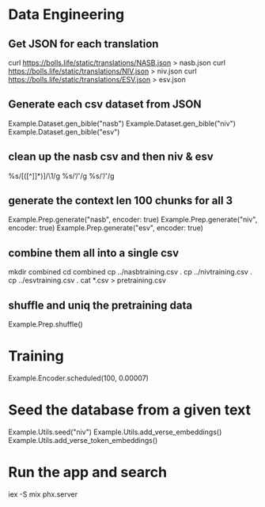 # Data Engineering

## Get JSON for each translation
curl https://bolls.life/static/translations/NASB.json > nasb.json
curl https://bolls.life/static/translations/NIV.json > niv.json
curl https://bolls.life/static/translations/ESV.json > esv.json

## Generate each csv dataset from JSON
Example.Dataset.gen_bible("nasb")
Example.Dataset.gen_bible("niv")
Example.Dataset.gen_bible("esv")

## clean up the nasb csv and then niv & esv
%s/\[\([^]]*\)\]/\1/g
%s/’/'/g
%s/‘/'/g

## generate the context len 100 chunks for all 3
Example.Prep.generate("nasb", encoder: true)
Example.Prep.generate("niv", encoder: true)
Example.Prep.generate("esv", encoder: true)

## combine them all into a single csv
mkdir combined
cd combined
cp ../nasbtraining.csv .
cp ../nivtraining.csv .
cp ../esvtraining.csv .
cat *.csv > pretraining.csv

## shuffle and uniq the pretraining data
Example.Prep.shuffle()

# Training

Example.Encoder.scheduled(100, 0.00007)

# Seed the database from a given text

Example.Utils.seed("niv")
Example.Utils.add_verse_embeddings()
Example.Utils.add_verse_token_embeddings()

# Run the app and search

iex -S mix phx.server
